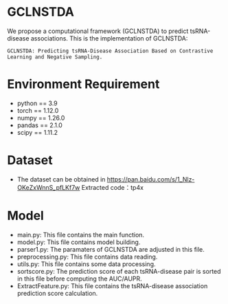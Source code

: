# GCLNSTDA
We propose a computational framework (GCLNSTDA) to predict tsRNA-disease associations. This is the implementation of GCLNSTDA: 
```
GCLNSTDA: Predicting tsRNA-Disease Association Based on Contrastive Learning and Negative Sampling.

```

# Environment Requirement
+ python == 3.9
+ torch == 1.12.0
+ numpy == 1.26.0
+ pandas == 2.1.0
+ scipy == 1.11.2

# Dataset
+ The dataset can be obtained in https://pan.baidu.com/s/1_Nlz-OKeZxWnnS_pfLKf7w 
Extracted code：tp4x

# Model
+ main.py: This file contains the main function. 
+ model.py: This file contains model building.
+ parser1.py: The paramaters of GCLNSTDA are adjusted in this file.
+ preprocessing.py: This file contains data reading.
+ utils.py: This file contains some data processing.
+  sortscore.py: The prediction score of each tsRNA-disease pair is sorted in this file before computing the AUC/AUPR.
+  ExtractFeature.py: This file contains the tsRNA-disease association prediction score calculation.

